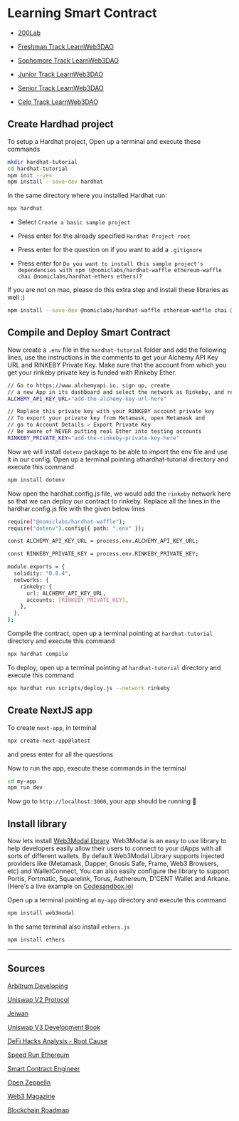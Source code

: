 # Learning Smart Contract

- [200Lab](https://github.com/CuongDuong2710/learning_smart_contract/tree/main/200Lab/nft-marketplace)

- [Freshman Track LearnWeb3DAO](https://github.com/CuongDuong2710/learning_smart_contract/tree/main/freshman_track_LearnWeb3DAO)

- [Sophomore Track LearnWeb3DAO](https://github.com/CuongDuong2710/learning_smart_contract/tree/main/sophomore_track_LearnWeb3DAO)

- [Junior Track LearnWeb3DAO](https://github.com/CuongDuong2710/learning_smart_contract/tree/main/junior_track_LearnWeb3DAO)

- [Senior Track LearnWeb3DAO](https://github.com/CuongDuong2710/learning_smart_contract/tree/main/senior_track_LearnWeb3DAO)

- [Celo Track LearnWeb3DAO](https://github.com/CuongDuong2710/learning_smart_contract/tree/main/celo_track_LearnWeb3DAO)

## Create Hardhad project

To setup a Hardhat project, Open up a terminal and execute these commands

```sh
mkdir hardhat-tutorial
cd hardhat-tutorial
npm init --yes
npm install --save-dev hardhat
```

In the same directory where you installed Hardhat run:

```sh
npx hardhat
```

- Select `Create a basic sample project`

- Press enter for the already specified `Hardhat Project root`

- Press enter for the question on if you want to add a `.gitignore`

- Press enter for `Do you want to install this sample project's dependencies with npm (@nomiclabs/hardhat-waffle ethereum-waffle chai @nomiclabs/hardhat-ethers ethers)?`

If you are not on mac, please do this extra step and install these libraries as well :)

```sh
npm install --save-dev @nomiclabs/hardhat-waffle ethereum-waffle chai @nomiclabs/hardhat-ethers ethers
```
## Compile and Deploy Smart Contract

Now create a `.env` file in the `hardhat-tutorial` folder and add the following lines, use the instructions in the comments to get your Alchemy API Key URL and RINKEBY Private Key. Make sure that the account from which you get your rinkeby private key is funded with Rinkeby Ether.

```sh
// Go to https://www.alchemyapi.io, sign up, create
// a new App in its dashboard and select the network as Rinkeby, and replace "add-the-alchemy-key-url-here" with its key url
ALCHEMY_API_KEY_URL="add-the-alchemy-key-url-here"

// Replace this private key with your RINKEBY account private key
// To export your private key from Metamask, open Metamask and
// go to Account Details > Export Private Key
// Be aware of NEVER putting real Ether into testing accounts
RINKEBY_PRIVATE_KEY="add-the-rinkeby-private-key-here"
```

Now we will install `dotenv` package to be able to import the env file and use it in our config. Open up a terminal pointing athardhat-tutorial directory and execute this command

```sh
npm install dotenv
```

Now open the hardhat.config.js file, we would add the `rinkeby` network here so that we can deploy our contract to rinkeby. Replace all the lines in the hardhar.config.js file with the given below lines

```sh
require("@nomiclabs/hardhat-waffle");
require("dotenv").config({ path: ".env" });

const ALCHEMY_API_KEY_URL = process.env.ALCHEMY_API_KEY_URL;

const RINKEBY_PRIVATE_KEY = process.env.RINKEBY_PRIVATE_KEY;

module.exports = {
  solidity: "0.8.4",
  networks: {
    rinkeby: {
      url: ALCHEMY_API_KEY_URL,
      accounts: [RINKEBY_PRIVATE_KEY],
    },
  },
};
```

Compile the contract, open up a terminal pointing at `hardhat-tutorial` directory and execute this command

```sh
npx hardhat compile
```

To deploy, open up a terminal pointing at `hardhat-tutorial` directory and execute this command

```sh
npx hardhat run scripts/deploy.js --network rinkeby
```

## Create NextJS app

To create `next-app`, in terminal

```sh
npx create-next-app@latest
```

and press enter for all the questions

Now to run the app, execute these commands in the terminal

```sh
cd my-app
npm run dev
```

Now go to `http://localhost:3000`, your app should be running 🤘

## Install library

Now lets install [Web3Modal library](https://github.com/WalletConnect/web3modal). Web3Modal is an easy to use library to help developers easily allow their users to connect to your dApps with all sorts of different wallets. By default Web3Modal Library supports injected providers like (Metamask, Dapper, Gnosis Safe, Frame, Web3 Browsers, etc) and WalletConnect, You can also easily configure the library to support Portis, Fortmatic, Squarelink, Torus, Authereum, D'CENT Wallet and Arkane. (Here's a live example on [Codesandbox.io](https://codesandbox.io/s/j43b10))

Open up a terminal pointing at `my-app` directory and execute this command

```sh
npm install web3modal
```

In the same terminal also install `ethers.js`

```sh
npm install ethers
```

---

## Sources

[Arbitrum Developing](https://developer.arbitrum.io/getting-started-devs)

[Uniswap V2 Protocol](https://docs.uniswap.org/protocol/V2/introduction)

[Jeiwan](https://jeiwan.net/)

[Uniswap V3 Development Book](https://uniswapv3book.com/)

[DeFi Hacks Analysis - Root Cause](https://wooded-meter-1d8.notion.site/0e85e02c5ed34df3855ea9f3ca40f53b?v=22e5e2c506ef4caeb40b4f78e23517ee&p=6c30f71c9c4b456b8d2746f17536393e&pm=s)

[Speed Run Ethereum](https://speedrunethereum.com/)

[Smart Contract Engineer](https://www.smartcontract.engineer/)

[Open Zeppelin](https://docs.openzeppelin.com/)

[Web3 Magazine](https://medium.com/web3-magazine)

[Blockchain Roadmap](https://roadmap.sh/blockchain)
